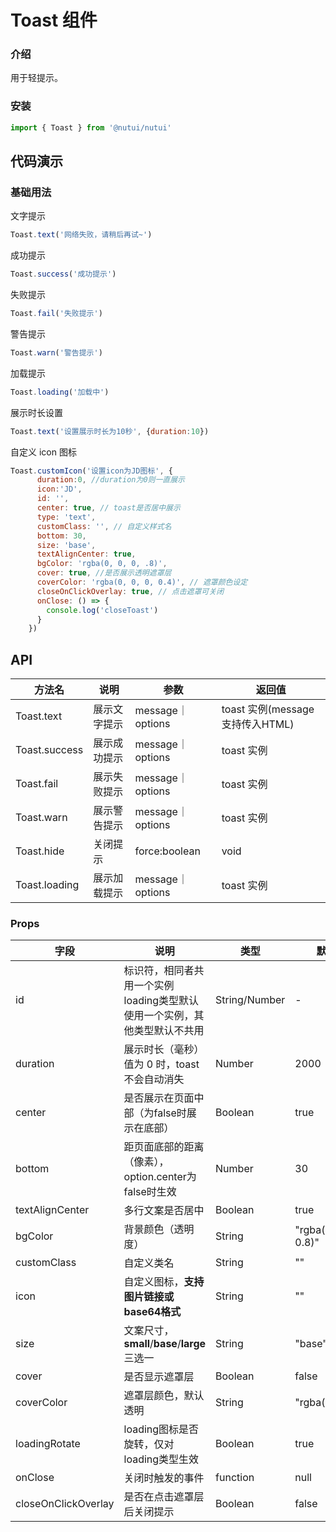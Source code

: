 # Toast 组件

### 介绍

用于轻提示。

### 安装

```javascript
import { Toast } from '@nutui/nutui'
```

## 代码演示

### 基础用法

文字提示

```javascript
Toast.text('网络失败，请稍后再试~')
```

成功提示

```javascript
Toast.success('成功提示')
```

失败提示

```javascript
Toast.fail('失败提示')
```

警告提示

```javascript
Toast.warn('警告提示')
```

加载提示

```javascript
Toast.loading('加载中')
```

展示时长设置

```javascript
Toast.text('设置展示时长为10秒', {duration:10})
```

自定义 icon 图标

```javascript
Toast.customIcon('设置icon为JD图标', {
      duration:0, //duration为0则一直展示
      icon:'JD',
      id: '',
      center: true, // toast是否居中展示
      type: 'text',
      customClass: '', // 自定义样式名
      bottom: 30,
      size: 'base', 
      textAlignCenter: true, 
      bgColor: 'rgba(0, 0, 0, .8)',
      cover: true, //是否展示透明遮罩层 
      coverColor: 'rgba(0, 0, 0, 0.4)', // 遮罩颜色设定
      closeOnClickOverlay: true, // 点击遮罩可关闭
      onClose: () => {
        console.log('closeToast')
      }
    })
```

## API

| 方法名        | 说明                       | 参数            | 返回值     |
| ---------- | ------------------------ | --------------- | ---------- |
| Toast.text                | 展示文字提示    |  message｜ options | toast 实例(message支持传入HTML) |
| Toast.success             | 展示成功提示       | message｜ options| toast 实例 |
| Toast.fail                | 展示失败提示     | message｜ options| toast 实例 |
| Toast.warn                | 展示警告提示        | message｜ options | toast 实例 |
| Toast.hide                | 关闭提示          | force:boolean   | void       |
| Toast.loading             | 展示加载提示       | message｜ options | toast 实例 |

### Props

| 字段                | 说明              | 类型          | 默认值                        |
| ------------------- | -------------- | ------------- | ----------------------------- |
| id                  | 标识符，相同者共用一个实例<br>loading类型默认使用一个实例，其他类型默认不共用 | String/Number | -                             |
| duration            | 展示时长（毫秒）<br>值为 0 时，toast 不会自动消失      | Number        | 2000                          |
| center              | 是否展示在页面中部（为false时展示在底部）                                     | Boolean       | true                          |
| bottom              | 距页面底部的距离（像素），option.center为false时生效                          | Number       | 30                          |
| textAlignCenter     | 多行文案是否居中                                                              | Boolean       | true                          |
| bgColor             | 背景颜色（透明度）                                                            | String        | "rgba(0, 0, 0, 0.8)"       |
| customClass         | 自定义类名                                            | String        | ""                            |
| icon                | 自定义图标，**支持图片链接或base64格式**              | String        | ""                            |
| size                | 文案尺寸，**small**/**base**/**large**三选一                                                  | String        | "base"                        |
| cover               | 是否显示遮罩层                                          | Boolean       | false |
| coverColor          | 遮罩层颜色，默认透明                                                          | String        | "rgba(0,0,0,0)"               |
| loadingRotate       | loading图标是否旋转，仅对loading类型生效                                      | Boolean       | true                          |
| onClose             | 关闭时触发的事件                                                              | function      | null                          |
| closeOnClickOverlay | 是否在点击遮罩层后关闭提示                                                    | Boolean       | false                         |

